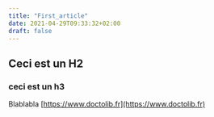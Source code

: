 ```yaml
---
title: "First_article"
date: 2021-04-29T09:33:32+02:00
draft: false
---
```


## Ceci est un H2

### ceci est un h3

Blablabla [https://www.doctolib.fr](https://www.doctolib.fr)

